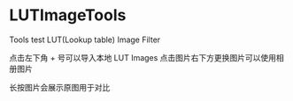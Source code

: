 # LUTImageTools
Tools test LUT(Lookup table) Image Filter

点击左下角 + 号可以导入本地 LUT Images
点击图片右下方更换图片可以使用相册图片

长按图片会展示原图用于对比
